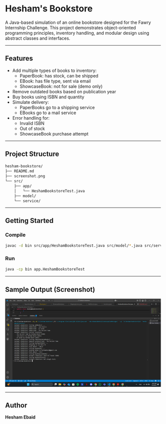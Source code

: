 # Hesham's Bookstore

A Java-based simulation of an online bookstore designed for the Fawry Internship Challenge. This project demonstrates object-oriented programming principles, inventory handling, and modular design using abstract classes and interfaces.

---

## Features

- Add multiple types of books to inventory:
  - PaperBook: has stock, can be shipped
  - EBook: has file type, sent via email
  - ShowcaseBook: not for sale (demo only)
- Remove outdated books based on publication year
- Buy books using ISBN and quantity
- Simulate delivery:
  - PaperBooks go to a shipping service
  - EBooks go to a mail service
- Error handling for:
  - Invalid ISBN
  - Out of stock
  - ShowcaseBook purchase attempt

---

## Project Structure

```
hesham-bookstore/
├── README.md
├── screenshot.png
└── src/
    ├── app/
    │   └── HeshamBookstoreTest.java
    ├── model/
    └── service/
```

---

## Getting Started

### Compile

```bash
javac -d bin src/app/HeshamBookstoreTest.java src/model/*.java src/service/*.java
```

### Run

```bash
java -cp bin app.HeshamBookstoreTest
```

---

## Sample Output (Screenshot)

![Console Screenshot](Screenshot.png)

---

## Author

**Hesham Ebaid**  
